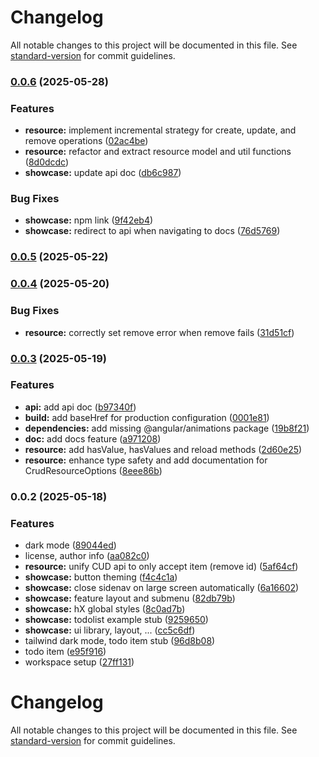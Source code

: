 # Changelog

All notable changes to this project will be documented in this file. See [standard-version](https://github.com/conventional-changelog/standard-version) for commit guidelines.

### [0.0.6](https://github.com/angular-experts-io/resource/compare/v0.0.5...v0.0.6) (2025-05-28)


### Features

* **resource:** implement incremental strategy for create, update, and remove operations ([02ac4be](https://github.com/angular-experts-io/resource/commit/02ac4bed82cc4c14c86ce556480d492176f67c02))
* **resource:** refactor and extract resource model and util functions ([8d0dcdc](https://github.com/angular-experts-io/resource/commit/8d0dcdc83092ea58a5d3b0eeabe917c8f8220947))
* **showcase:** update api doc ([db6c987](https://github.com/angular-experts-io/resource/commit/db6c9871341d0b67d2fdc0b5f229decd994dbb65))


### Bug Fixes

* **showcase:** npm link ([9f42eb4](https://github.com/angular-experts-io/resource/commit/9f42eb4004cac0e7fd4f3a615bc1b4fa0f30d415))
* **showcase:** redirect to api when navigating to docs ([76d5769](https://github.com/angular-experts-io/resource/commit/76d576922cf01ce2ff414893a43555a1b01d6509))

### [0.0.5](https://github.com/angular-experts-io/resource/compare/v0.0.4...v0.0.5) (2025-05-22)

### [0.0.4](https://github.com/angular-experts-io/resource/compare/v0.0.3...v0.0.4) (2025-05-20)


### Bug Fixes

* **resource:** correctly set remove error when remove fails ([31d51cf](https://github.com/angular-experts-io/resource/commit/31d51cf9b442288afe948392c767a46b21843533))

### [0.0.3](https://github.com/angular-experts-io/resource/compare/v0.0.2...v0.0.3) (2025-05-19)


### Features

* **api:** add api doc ([b97340f](https://github.com/angular-experts-io/resource/commit/b97340f0eed0c8fddf2ff4117b180ea943ccf02f))
* **build:** add baseHref for production configuration ([0001e81](https://github.com/angular-experts-io/resource/commit/0001e81be0a90047401bc8bc5f80399e8117cef9))
* **dependencies:** add missing @angular/animations package ([19b8f21](https://github.com/angular-experts-io/resource/commit/19b8f216b95894af493aa3f92d6c96f80c4e3e9b))
* **doc:** add docs feature ([a971208](https://github.com/angular-experts-io/resource/commit/a9712082269a5c7a9b95ee27fba69ae459a34298))
* **resource:** add hasValue, hasValues and reload methods ([2d60e25](https://github.com/angular-experts-io/resource/commit/2d60e259da4132df11b0bced0597fca05430c769))
* **resource:** enhance type safety and add documentation for CrudResourceOptions ([8eee86b](https://github.com/angular-experts-io/resource/commit/8eee86b3b53946cab5f76762a73ae7773c0b7947))

### 0.0.2 (2025-05-18)


### Features

* dark mode ([89044ed](https://github.com/angular-experts-io/resource/commit/89044edf6d7a1fdb3cc8ad1c2d9f567802f5f58b))
* license, author info ([aa082c0](https://github.com/angular-experts-io/resource/commit/aa082c067a3d1d5b41dda1eafc379da4f7ce4b30))
* **resource:** unify CUD api to only accept item (remove id) ([5af64cf](https://github.com/angular-experts-io/resource/commit/5af64cfd0e9c1a73728af90de97a66067f6b8e6f))
* **showcase:** button theming ([f4c4c1a](https://github.com/angular-experts-io/resource/commit/f4c4c1afbbfcf15548c562ca1a87ca96680cb8ec))
* **showcase:** close sidenav on large screen automatically ([6a16602](https://github.com/angular-experts-io/resource/commit/6a16602be7eb0aa103da5f81569f1d79cfc8e52d))
* **showcase:** feature layout and submenu ([82db79b](https://github.com/angular-experts-io/resource/commit/82db79b9136b64196928556dd68f94ee7bfce63c))
* **showcase:** hX global styles ([8c0ad7b](https://github.com/angular-experts-io/resource/commit/8c0ad7b243b55304e58c592d12d83639b3f98f13))
* **showcase:** todolist example stub ([9259650](https://github.com/angular-experts-io/resource/commit/9259650fce4bd05a050706266c76a0272426b768))
* **showcase:** ui library, layout, ... ([cc5c6df](https://github.com/angular-experts-io/resource/commit/cc5c6dfa3297ca0c2b45fdf2482c2065b0a018eb))
* tailwind dark mode, todo item stub ([96d8b08](https://github.com/angular-experts-io/resource/commit/96d8b084d0fde34a45b61868be1c967b5ba44789))
* todo item ([e95f916](https://github.com/angular-experts-io/resource/commit/e95f9168ae11dc72c8bf526ef388c5b05ebd76b3))
* workspace setup ([27ff131](https://github.com/angular-experts-io/resource/commit/27ff13121f284732e2a43a163dda546bb0c537a5))

# Changelog

All notable changes to this project will be documented in this file. See [standard-version](https://github.com/conventional-changelog/standard-version) for commit guidelines.
